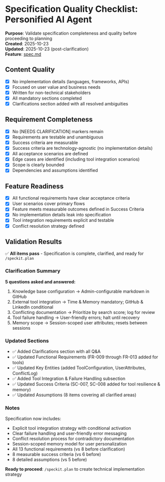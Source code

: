 # Specification Quality Checklist: Personified AI Agent

**Purpose**: Validate specification completeness and quality before proceeding to planning  
**Created**: 2025-10-23  
**Updated**: 2025-10-23 (post-clarification)  
**Feature**: [spec.md](../spec.md)

## Content Quality

- [x] No implementation details (languages, frameworks, APIs)
- [x] Focused on user value and business needs
- [x] Written for non-technical stakeholders
- [x] All mandatory sections completed
- [x] Clarifications section added with all resolved ambiguities

## Requirement Completeness

- [x] No [NEEDS CLARIFICATION] markers remain
- [x] Requirements are testable and unambiguous
- [x] Success criteria are measurable
- [x] Success criteria are technology-agnostic (no implementation details)
- [x] All acceptance scenarios are defined
- [x] Edge cases are identified (including tool integration scenarios)
- [x] Scope is clearly bounded
- [x] Dependencies and assumptions identified

## Feature Readiness

- [x] All functional requirements have clear acceptance criteria
- [x] User scenarios cover primary flows
- [x] Feature meets measurable outcomes defined in Success Criteria
- [x] No implementation details leak into specification
- [x] Tool integration requirements explicit and testable
- [x] Conflict resolution strategy defined

## Validation Results

✅ **All items pass** - Specification is complete, clarified, and ready for `/speckit.plan`

### Clarification Summary

**5 questions asked and answered:**
1. Knowledge base configuration → Admin-configurable markdown in GitHub
2. External tool integration → Time & Memory mandatory; GitHub & LinkedIn conditional
3. Conflicting documentation → Prioritize by search score; log for review
4. Tool failure handling → User-friendly errors; halt until recovery
5. Memory scope → Session-scoped user attributes; resets between sessions

### Updated Sections

- ✅ Added Clarifications section with all Q&A
- ✅ Updated Functional Requirements (FR-009 through FR-013 added for tools)
- ✅ Updated Key Entities (added ToolConfiguration, UserAttributes, ConflictLog)
- ✅ Added Tool Integration & Failure Handling subsection
- ✅ Updated Success Criteria (SC-007, SC-008 added for tool resilience & memory)
- ✅ Updated Assumptions (8 items covering all clarified areas)

### Notes

Specification now includes:
- Explicit tool integration strategy with conditional activation
- Clear failure handling and user-friendly error messaging
- Conflict resolution process for contradictory documentation
- Session-scoped memory model for user personalization
- All 13 functional requirements (vs 8 before clarification)
- 8 measurable success criteria (vs 6 before)
- 8 detailed assumptions (vs 5 before)

**Ready to proceed**: `/speckit.plan` to create technical implementation strategy

